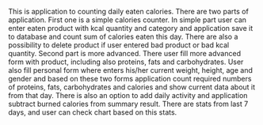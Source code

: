 This is application to counting daily eaten calories. There are two parts of application. First one is a simple
calories counter. In simple part user can enter eaten product with kcal quantity and category and application
save it to database and count sum of calories eaten this day. There are also a possibility to delete product if 
user entered bad product or bad kcal quantity. Second part is more advanced. There user fill more advanced form with
product, including also proteins, fats and carbohydrates. User also fill personal form where enters his/her current
weight, height, age and gender and based on these two forms application count required numbers of proteins, fats, 
carbohydrates and calories and show current data about it from that day. There is also an option to add daily activity
and application subtract burned calories from summary result. There are stats from last 7 days, and user can check
chart based on this stats.